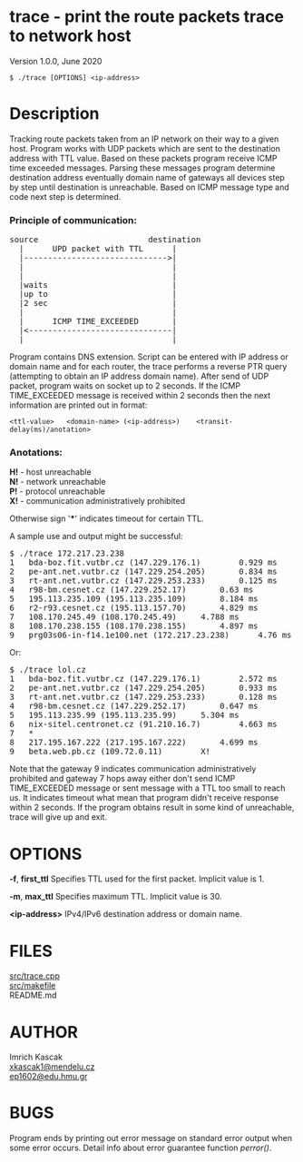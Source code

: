 # trace - print the route packets trace to network host

Version 1.0.0, June 2020

<pre><code>$ ./trace [OPTIONS] &lt;ip-address&gt; </code></pre>

# Description

Tracking route packets taken from an IP network on their way to a given host. Program works with UDP packets which are sent to the destination address with TTL value. Based on these packets program receive ICMP time exceeded messages. Parsing these messages program determine destination address eventually domain name of gateways all devices step by step until destination is unreachable. Based on ICMP message type and code next step is determined.

### Principle of communication:

<pre>
source                       destination  
  |      UPD packet with TTL      |  
  |------------------------------>|  
  |                               |
  |                               |
  |waits                          |
  |up to                          |
  |2 sec                          |
  |                               |
  |      ICMP TIME_EXCEEDED       |
  |<------------------------------|
  |                               |
</pre>

Program contains DNS extension. Script can be entered with IP address or domain name and for each router, the trace performs a reverse PTR query (attempting to obtain an IP address domain name). After send of UDP packet, program waits on socket up to 2 seconds. If the ICMP TIME_EXCEEDED message is received within 2 seconds then the next information are printed out in format:

``
<ttl-value>   <domain-name> (<ip-address>)    <transit-delay(ms)/anotation>
``

### Anotations:  
**H!**  - host unreachable  
**N!** - network unreachable  
**P!** - protocol unreachable  
**X!** - communication administratively prohibited  

Otherwise sign '**\***' indicates timeout for certain TTL.  

A sample use and output might be successful:  
<pre>
$ ./trace 172.217.23.238  
1	bda-boz.fit.vutbr.cz (147.229.176.1)		0.929 ms  
2	pe-ant.net.vutbr.cz (147.229.254.205)		0.834 ms  
3	rt-ant.net.vutbr.cz (147.229.253.233)		0.125 ms  
4	r98-bm.cesnet.cz (147.229.252.17)		0.63 ms  
5	195.113.235.109 (195.113.235.109)		8.184 ms  
6	r2-r93.cesnet.cz (195.113.157.70)		4.829 ms  
7	108.170.245.49 (108.170.245.49)		4.788 ms  
8	108.170.238.155 (108.170.238.155)		4.897 ms  
9	prg03s06-in-f14.1e100.net (172.217.23.238)		4.76 ms  
</pre>

Or:

<pre>
$ ./trace lol.cz  
1	bda-boz.fit.vutbr.cz (147.229.176.1)		2.572 ms  
2	pe-ant.net.vutbr.cz (147.229.254.205)		0.933 ms  
3	rt-ant.net.vutbr.cz (147.229.253.233)		0.128 ms  
4	r98-bm.cesnet.cz (147.229.252.17)		0.647 ms  
5	195.113.235.99 (195.113.235.99)		5.304 ms  
6	nix-sitel.centronet.cz (91.210.16.7)		4.663 ms  
7	*  
8	217.195.167.222 (217.195.167.222)		4.699 ms  
9	beta.web.pb.cz (109.72.0.11)		X!  
</pre>

Note that the gateway 9 indicates communication administratively prohibited and gateway 7 hops away either don't send ICMP TIME_EXCEEDED message or sent message with a TTL too small to reach us. It indicates timeout what mean that program didn't receive response within 2 seconds. If the program obtains result in some kind of unreachable, trace will give up and exit.

# OPTIONS

**-f**, **first_ttl** Specifies TTL used for the first packet. Implicit value is 1.  

**-m**, **max_ttl** Specifies maximum TTL. Implicit value is 30.  

**\<ip-address\>** IPv4/IPv6 destination address or domain name.  

# FILES

[src/trace.cpp](https://github.com/ImooKascaak/trace/blob/master/src/trace.cpp)   
[src/makefile](https://github.com/ImooKascaak/trace/blob/master/src/makefile)  
README.md  

# AUTHOR

Imrich Kascak  
<xkascak1@mendelu.cz>  
<ep1602@edu.hmu.gr>  

# BUGS

Program ends by printing out error message on standard error output when some error occurs. Detail info about error guarantee function _perror()_.
